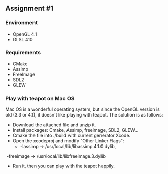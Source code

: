 ## Assignment #1

### Environment

* OpenGL 4.1
* GLSL 410

### Requirements

* CMake
* Assimp
* FreeImage
* SDL2
* GLEW

### Play with teapot on Mac OS

Mac OS is a wonderful operating system, but since the OpenGL version is old (3.3 or 4.1), it doesn't like playing with teapot. The solution is as follows:

- Download the attached file and unzip it.
- Install packages: Cmake, Assimp, freeimage, SDL2, GLEW...
- Cmake the file into ./build with current generator Xcode.
- Open the xcodeproj and modify "Other Linker Flags":
  - -lassimp -> /usr/local/lib/libassimp.4.1.0.dylib,

​        -freeimage -> /usr/local/lib/libfreeimage.3.dylib

- Run it, then you can play with the teapot happily.


